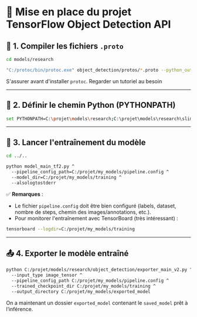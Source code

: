 # 📁 Mise en place du projet TensorFlow Object Detection API

## 📌 1. Compiler les fichiers `.proto`

```bash
cd models/research

"C:/protoc/bin/protoc.exe" object_detection/protos/*.proto --python_out=.
```

S'assurer avant d'installer `protoc`. Regarder un tutoriel au besoin

---

## 🧠 2. Définir le chemin Python (PYTHONPATH)

```bash
set PYTHONPATH=C:\projet\models\research;C:\projet\models\research\slim;%PYTHONPATH%
```

---

## 🚀 3. Lancer l'entraînement du modèle

```bash
cd ../..

python model_main_tf2.py ^
  --pipeline_config_path=C:/projet/my_models/pipeline.config ^
  --model_dir=C:/projet/my_models/training ^
  --alsologtostderr
```

✅ **Remarques** :

- Le fichier `pipeline.config` doit être bien configuré (labels, dataset, nombre de steps, chemin des images/annotations, etc.).
- Pour monitorer l'entraînement avec TensorBoard (très intéressant) :

```bash
tensorboard --logdir=C:/projet/my_models/training
```

---

## 📤 4. Exporter le modèle entraîné

```bash
python C:/projet/models/research/object_detection/exporter_main_v2.py ^
  --input_type image_tensor ^
  --pipeline_config_path C:/projet/my_models/pipeline.config ^
  --trained_checkpoint_dir C:/projet/my_models/training ^
  --output_directory C:/projet/my_models/exported_model
```

On a maintenant un dossier `exported_model` contenant le `saved_model` prêt à l’inférence.
